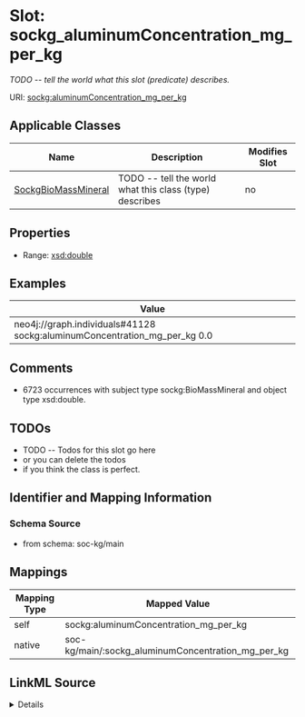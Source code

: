 

# Slot: sockg_aluminumConcentration_mg_per_kg


_TODO -- tell the world what this slot (predicate) describes._





URI: [sockg:aluminumConcentration_mg_per_kg](http://www.semanticweb.org/sockg/ontologies/2024/0/soil-carbon-ontology/aluminumConcentration_mg_per_kg)



<!-- no inheritance hierarchy -->





## Applicable Classes

| Name | Description | Modifies Slot |
| --- | --- | --- |
| [SockgBioMassMineral](../classes/SockgBioMassMineral.md) | TODO -- tell the world what this class (type) describes |  no  |







## Properties

* Range: [xsd:double](http://www.w3.org/2001/XMLSchema#double)






## Examples

| Value |
| --- |
| neo4j://graph.individuals#41128 sockg:aluminumConcentration_mg_per_kg 0.0 |

## Comments

* 6723 occurrences with subject type sockg:BioMassMineral and object type xsd:double.

## TODOs

* TODO -- Todos for this slot go here
* or you can delete the todos
* if you think the class is perfect.

## Identifier and Mapping Information







### Schema Source


* from schema: soc-kg/main




## Mappings

| Mapping Type | Mapped Value |
| ---  | ---  |
| self | sockg:aluminumConcentration_mg_per_kg |
| native | soc-kg/main/:sockg_aluminumConcentration_mg_per_kg |




## LinkML Source

<details>
```yaml
name: sockg_aluminumConcentration_mg_per_kg
description: TODO -- tell the world what this slot (predicate) describes.
todos:
- TODO -- Todos for this slot go here
- or you can delete the todos
- if you think the class is perfect.
comments:
- 6723 occurrences with subject type sockg:BioMassMineral and object type xsd:double.
examples:
- value: neo4j://graph.individuals#41128 sockg:aluminumConcentration_mg_per_kg 0.0
from_schema: soc-kg/main
rank: 1000
slot_uri: sockg:aluminumConcentration_mg_per_kg
alias: sockg_aluminumConcentration_mg_per_kg
domain_of:
- sockg_BioMassMineral
range: double

```
</details>